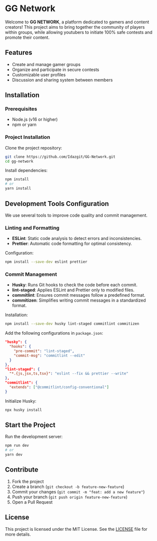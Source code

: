 # GG Network

Welcome to **GG NETWORK**, a platform dedicated to gamers and content creators! This project aims to bring together the community of players within groups, while allowing youtubers to initiate 100% safe contests and promote their content.

## Features

- Create and manage gamer groups
- Organize and participate in secure contests
- Customizable user profiles
- Discussion and sharing system between members

## Installation

### Prerequisites

- Node.js (v16 or higher)
- npm or yarn

### Project Installation

Clone the project repository:

```bash
git clone https://github.com/Idazgit/GG-Network.git
cd gg-network
```

Install dependencies:

```bash
npm install
# or
yarn install
```

## Development Tools Configuration

We use several tools to improve code quality and commit management.

### Linting and Formatting

- **ESLint**: Static code analysis to detect errors and inconsistencies.
- **Prettier**: Automatic code formatting for optimal consistency.

Configuration:

```bash
npm install --save-dev eslint prettier
```

### Commit Management

- **Husky**: Runs Git hooks to check the code before each commit.
- **lint-staged**: Applies ESLint and Prettier only to modified files.
- **commitlint**: Ensures commit messages follow a predefined format.
- **commitizen**: Simplifies writing commit messages in a standardized format.

Installation:

```bash
npm install --save-dev husky lint-staged commitlint commitizen
```

Add the following configurations in `package.json`:

```json
"husky": {
  "hooks": {
    "pre-commit": "lint-staged",
    "commit-msg": "commitlint --edit"
  }
},
"lint-staged": {
  "*.{js,jsx,ts,tsx}": "eslint --fix && prettier --write"
},
"commitlint": {
  "extends": ["@commitlint/config-conventional"]
}
```

Initialize Husky:

```bash
npx husky install
```

## Start the Project

Run the development server:

```bash
npm run dev
# or
yarn dev
```

## Contribute

1. Fork the project
2. Create a branch (`git checkout -b feature-new-feature`)
3. Commit your changes (`git commit -m "feat: add a new feature"`)
4. Push your branch (`git push origin feature-new-feature`)
5. Open a Pull Request

## License

This project is licensed under the MIT License. See the [LICENSE](LICENSE) file for more details.
